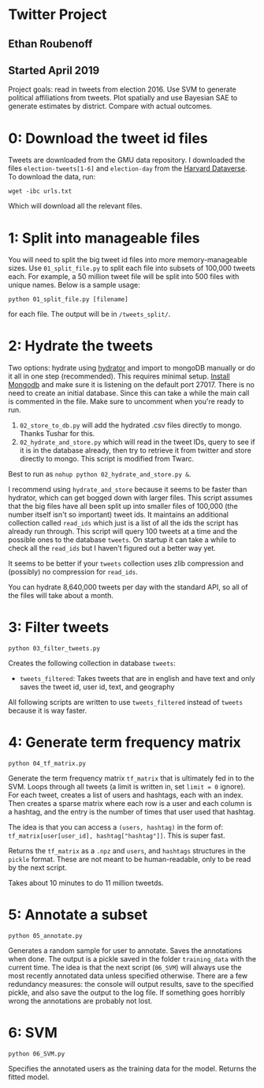 # Twitter Project
## Ethan Roubenoff
## Started April 2019

Project goals: read in tweets from election 2016. Use SVM to generate political affiliations from tweets.  Plot spatially and use Bayesian SAE to generate estimates by district.  Compare with actual outcomes.

# 0: Download the tweet id files
Tweets are downloaded from the GMU data repository.  I downloaded the files `election-tweets[1-6]` and `election-day` from the [Harvard Dataverse](https://dataverse.harvard.edu/dataset.xhtml?persistentId=doi:10.7910/DVN/PDI7IN).  To download the data, run:
```
wget -ibc urls.txt
```
Which will download all the relevant files. 

# 1: Split into manageable files
You will need to split the big tweet id files into more memory-manageable sizes.  Use `01_split_file.py` to split each file into subsets of 100,000 tweets each.  For example, a 50 million tweet file will be split into 500 files with unique names.  Below is a sample usage:
```
python 01_split_file.py [filename]
```
for each file.  The output will be in `/tweets_split/`.

# 2: Hydrate the tweets
Two options: hydrate using [hydrator](https://github.com/DocNow/hydrator) and import to mongoDB manually or do it all in one step (recommended).
This requires minimal setup.  [Install Mongodb](https://docs.mongodb.com/manual/administration/install-community/) and make sure it is listening on the default port 27017.  There is no need to create an initial database.  Since this can take a while the main call is commented in the file.  Make sure to uncomment when you're ready to run.

1. `02_store_to_db.py` will add the hydrated .csv files directly to mongo.  Thanks Tushar for this.
2. `02_hydrate_and_store.py` which will read in the tweet IDs, query to see if it is in the database already, then try to retrieve it from twitter and store directly to mongo. This script is modified from Twarc.

Best to run as `nohup python 02_hydrate_and_store.py &`.

I recommend using `hydrate_and_store` because it seems to be faster than hydrator, which can get bogged down with larger files.  This script assumes that the big files have all been split up into smaller files of 100,000 (the number itself isn't so important) tweet ids.  It maintains an additional collection called `read_ids` which just is a list of all the ids the script has already run through.  This script will query 100 tweets at a time and the possible ones to the database `tweets`.  On startup it can take a while to check all the `read_ids` but I haven't figured out a better way yet.

It seems to be better if your `tweets` collection uses zlib compression and (possibly) no compression for `read_ids`.  

You can hydrate 8,640,000 tweets per day with the standard API, so all of the files will take about a month.

# 3: Filter tweets
```
python 03_filter_tweets.py
```
Creates the following collection in database `tweets`:

- `tweets_filtered`: Takes tweets that are in english and have text and only saves the tweet id, user id, text, and geography

All following scripts are written to use `tweets_filtered` instead of `tweets` because it is way faster.


# 4: Generate term frequency matrix
```
python 04_tf_matrix.py
```
Generate the term frequency matrix `tf_matrix` that is ultimately fed in to the SVM.  Loops through all tweets (a limit is written in, set `limit = 0` ignore). For each tweet, creates a list of users and hashtags, each with an index.  Then creates a sparse matrix where each row is a user and each column is a hashtag, and the entry is the number of times that user used that hashtag.

The idea is that you can access a `(users, hashtag)` in the form of: `tf_matrix[user[user_id], hashtag["hashtag"]]`.  This is super fast.  

Returns the `tf_matrix` as a `.npz` and `users`, and `hashtags` structures in the `pickle` format.  These are not meant to be human-readable, only to be read by the next script.

Takes about 10 minutes to do 11 million tweetds.


# 5: Annotate a subset
```
python 05_annotate.py
```
Generates a random sample for user to annotate.  Saves the annotations when done.  The output is a pickle saved in the folder `training_data` with the current time.  The idea is that the next script (`06_SVM`) will always use the most recently annotated data unless specified otherwise.  There are a few redundancy measures: the console will output results, save to the specified pickle, and also save the output to the log file.  If something goes horribly wrong the annotations are probably not lost.

# 6: SVM
```
python 06_SVM.py
```
Specifies the annotated users as the training data for the model.  Returns the fitted model.



